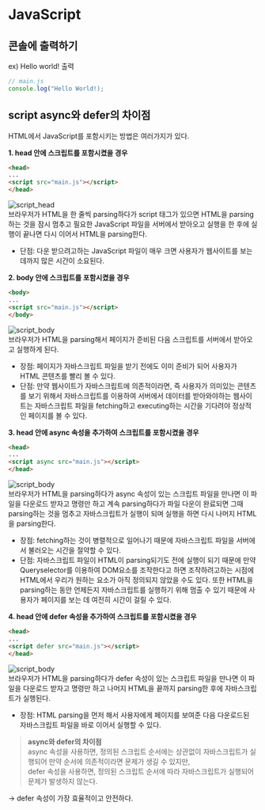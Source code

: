 # JavaScript

## 콘솔에 출력하기
ex) Hello world! 출력    
```javascript
// main.js
console.log("Hello World!);
```

## script async와 defer의 차이점
HTML에서 JavaScript를 포함시키는 방법은 여러가지가 있다.   

**1. head 안에 스크립트를 포함시켰을 경우**   
```html
<head>
...
<script src="main.js"></script>
</head>
```
![script_head](https://user-images.githubusercontent.com/89180168/207649332-1fbf264a-a47f-4622-96e1-a7407d79d283.JPG)   
브라우저가 HTML을 한 줄씩 parsing하다가 script 태그가 있으면 HTML을 parsing하는 것을 잠시 멈추고 필요한 JavaScript 파일을 서버에서 받아오고 실행을 한 후에 실행이 끝나면 다시 이어서 HTML을 parsing한다.   
   
- 단점: 다운 받으려고하는 JavaScript 파일이 매우 크면 사용자가 웹사이트를 보는 데까지 많은 시간이 소요된다.
   
**2. body 안에 스크립트를 포함시켰을 경우**
```html
<body>
...
<script src="main.js"></script>
</body>
```
![script_body](https://user-images.githubusercontent.com/89180168/207657730-65060fc5-ddee-49c1-9b9a-f9af87207029.JPG)   
브라우저가 HTML을 parsing해서 페이지가 준비된 다음 스크립트를 서버에서 받아오고 실행하게 된다.   
- 장점: 페이지가 자바스크립트 파일을 받기 전에도 이미 준비가 되어 사용자가 HTML 콘텐츠를 빨리 볼 수 있다.   
- 단점: 만약 웹사이트가 자바스크립트에 의존적이라면, 즉 사용자가 의미있는 콘텐츠를 보기 위해서 자바스크립트를 이용하여 서버에서 데이터를 받아와야하는 웹사이트는 자바스크립트 파일을 fetching하고 executing하는 시간을 기다려야 정상적인 페이지를 볼 수 있다.   

**3. head 안에 async 속성을 추가하여 스크립트를 포함시켰을 경우**
```html
<head>
...
<script async src="main.js"></script>
</head>
```
![script_body](https://user-images.githubusercontent.com/89180168/207657800-79c10532-7cde-4c44-b3c5-dbcedd2b625c.JPG)   
브라우저가 HTML을 parsing하다가 async 속성이 있는 스크립트 파일을 만나면 이 파일을 다운로드 받자고 명령만 하고 계속 parsing하다가 파일 다운이 완료되면 그때 parsing하는 것을 멈추고 자바스크립트가 실행이 되며 실행을 하면 다시 나머지 HTML을 parsing한다.   
- 장점: fetching하는 것이 병렬적으로 일어나기 때문에 자바스크립트 파일을 서버에서 불러오는 시간을 절약할 수 있다.
- 단점: 자바스크립트 파일이 HTML이 parsing되기도 전에 실행이 되기 때문에 만약 Queryselector를 이용하여 DOM요소를 조작한다고 하면 조작하려고하는 시점에 HTML에서 우리가 원하는 요소가 아직 정의되지 않았을 수도 있다. 또한 HTML을 parsing하는 동안 언제든지 자바스크립트를 실행하기 위해 멈출 수 있기 때문에 사용자가 페이지를 보는 데 여전히 시간이 걸릴 수 있다.   

**4. head 안에 defer 속성을 추가하여 스크립트를 포함시켰을 경우**
```html
<head>
...
<script defer src="main.js"></script>
</head>
```
![script_body](https://user-images.githubusercontent.com/89180168/207657838-7a05c427-e520-48b7-894e-b370969cf904.JPG)   
브라우저가 HTML을 parsing하다가 defer 속성이 있는 스크립트 파일을 만나면 이 파일을 다운로드 받자고 명령만 하고 나머지 HTML을 끝까지 parsing한 후에 자바스크립트가 실행된다.   
- 장점: HTML parsing을 먼저 해서 사용자에게 페이지를 보여준 다음 다운로드된 자바스크립트 파일을 바로 이어서 실행할 수 있다.   

> **async와 defer의 차이점**   
> async 속성을 사용하면, 정의된 스크립트 순서에는 상관없이 자바스크립트가 실행되어 만약 순서에 의존적이라면 문제가 생길 수 있지만,   
> defer 속성을 사용하면, 정의된 스크립트 순서에 따라 자바스크립트가 실행되어 문제가 발생하지 않는다.   

-> defer 속성이 가장 효율적이고 안전하다.
